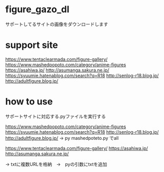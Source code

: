 # figure_gazo_dl
サポートしてるサイトの画像をダウンロードします

# support site
https://www.tentaclearmada.com/figure-gallery/
https://www.mashedpopoto.com/category/anime-figures
https://asahiwa.jp/
http://asumanga.sakura.ne.jp/
https://syuumie.hatenablog.com/search?q=R18
http://senlog-r18.blog.jp/
http://adultfigure.blog.jp/

# how to use
サポートサイトに対応する.pyファイルを実行する


https://www.mashedpopoto.com/category/anime-figures
https://syuumie.hatenablog.com/search?q=R18
http://senlog-r18.blog.jp/
http://adultfigure.blog.jp/
-> py mashedpoteto.py でall


https://www.tentaclearmada.com/figure-gallery/
https://asahiwa.jp/
http://asumanga.sakura.ne.jp/

-> txtに複数URLを格納　→　pyの引数にtxtを追加
